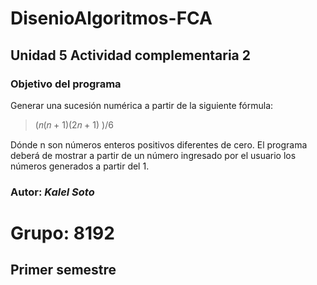 # DisenioAlgoritmos-FCA
## Unidad 5 Actividad complementaria 2

### Objetivo del programa
Generar una sucesión numérica a partir de la siguiente fórmula: 
>(𝑛(𝑛 + 1)(2𝑛 + 1) )/6

Dónde n son números enteros positivos diferentes de cero.
El programa deberá de mostrar a partir de un número
ingresado por el usuario los números generados a partir del 1.

### Autor: *Kalel Soto*

# Grupo: 8192
## Primer semestre